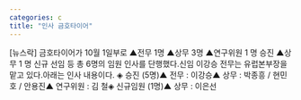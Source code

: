 ```yaml
---
categories: c
title: "인사 금호타이어"
---
```

[뉴스락] 금호타이어가 10월 1일부로 ▲전무 1명 ▲상무 3명 ▲연구위원 1 명 승진 ▲상무 1 명 신규 선임 등 총 6명의 임원 인사를 단행했다.신임 이강승 전무는 유럽본부장을 맡고 있다.아래는 인사 내용이다. ◈ 승진 (5명)▲ 전무 : 이강승▲ 상무 : 박종흥 / 현민호 / 안용진▲ 연구위원 : 김 철◈ 신규임원 (1명)▲ 상무 : 이은선